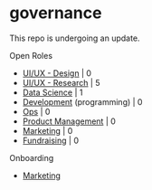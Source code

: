# governance

This repo is undergoing an update.

Open Roles 

- [UI/UX - Design](https://github.com/hackforla/UI-UX/projects/3) | 0
- [UI/UX - Research](https://github.com/hackforla/UI-UX/projects/2) | 5
- [Data Science](https://github.com/hackforla/data-science/projects/2) | 1
- [Development](https://github.com/hackforla/development/projects/2) (programming) | 0
- [Ops](https://github.com/hackforla/ops/projects/1) | 0
- [Product Management](https://github.com/hackforla/product-management/projects/8) | 0
- [Marketing](https://github.com/hackforla/marketing/projects/4) | 0
- [Fundraising](https://github.com/hackforla/fundraising/projects/2) | 0 

Onboarding
- [Marketing](https://www.meetup.com/hackforla/events/275970293/)




